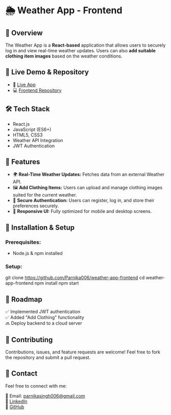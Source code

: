 # 🌦 Weather App - Frontend

## 🌟 Overview
The Weather App is a **React-based** application that allows users to securely log in and view real-time weather updates. Users can also **add suitable clothing item images** based on the weather conditions.

## 🔗 Live Demo & Repository
- 🚀 [Live App](https://www.gcp.jumpingcrab.com/)
- 💻 [Frontend Repository](https://github.com/Parnika006/weather-app-frontend)

## 🛠 Tech Stack
- React.js
- JavaScript (ES6+)
- HTML5, CSS3
- Weather API Integration
- JWT Authentication

## 🎯 Features
- 🌍 **Real-Time Weather Updates:** Fetches data from an external Weather API.
- 🖼 **Add Clothing Items:** Users can upload and manage clothing images suited for the current weather.
- 🔐 **Secure Authentication:** Users can register, log in, and store their preferences securely.
- 📱 **Responsive UI:** Fully optimized for mobile and desktop screens.

## 🚀 Installation & Setup
### Prerequisites:
- Node.js & npm installed

### Setup:
git clone https://github.com/Parnika006/weather-app-frontend
cd weather-app-frontend
npm install
npm start

## 📌 Roadmap
✅ Implemented JWT authentication  
✅ Added "Add Clothing" functionality  
🔜 Deploy backend to a cloud server  


## 🤝 Contributing
Contributions, issues, and feature requests are welcome! Feel free to fork the repository and submit a pull request.

## 📩 Contact  
Feel free to connect with me:  

📧 Email: [parnikasingh006@gmail.com](mailto:parnikasingh006@gmail.com)  
💼 [LinkedIn](https://www.linkedin.com/in/parnikasingh006/)  
🔗 [GitHub](https://github.com/Parnika006)  


